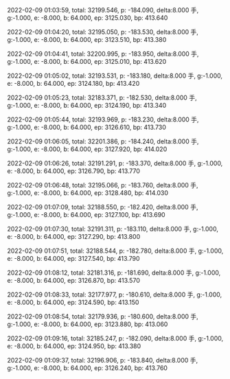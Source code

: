 2022-02-09 01:03:59, total: 32199.546, p: -184.090, delta:8.000 手, g:-1.000, e: -8.000, b: 64.000, ep: 3125.030, bp: 413.640

2022-02-09 01:04:20, total: 32195.050, p: -183.530, delta:8.000 手, g:-1.000, e: -8.000, b: 64.000, ep: 3123.510, bp: 413.380

2022-02-09 01:04:41, total: 32200.995, p: -183.950, delta:8.000 手, g:-1.000, e: -8.000, b: 64.000, ep: 3125.010, bp: 413.620

2022-02-09 01:05:02, total: 32193.531, p: -183.180, delta:8.000 手, g:-1.000, e: -8.000, b: 64.000, ep: 3124.180, bp: 413.420

2022-02-09 01:05:23, total: 32183.371, p: -182.530, delta:8.000 手, g:-1.000, e: -8.000, b: 64.000, ep: 3124.190, bp: 413.340

2022-02-09 01:05:44, total: 32193.969, p: -183.230, delta:8.000 手, g:-1.000, e: -8.000, b: 64.000, ep: 3126.610, bp: 413.730

2022-02-09 01:06:05, total: 32201.386, p: -184.240, delta:8.000 手, g:-1.000, e: -8.000, b: 64.000, ep: 3127.920, bp: 414.020

2022-02-09 01:06:26, total: 32191.291, p: -183.370, delta:8.000 手, g:-1.000, e: -8.000, b: 64.000, ep: 3126.790, bp: 413.770

2022-02-09 01:06:48, total: 32195.066, p: -183.760, delta:8.000 手, g:-1.000, e: -8.000, b: 64.000, ep: 3128.480, bp: 414.030

2022-02-09 01:07:09, total: 32188.550, p: -182.420, delta:8.000 手, g:-1.000, e: -8.000, b: 64.000, ep: 3127.100, bp: 413.690

2022-02-09 01:07:30, total: 32191.311, p: -183.110, delta:8.000 手, g:-1.000, e: -8.000, b: 64.000, ep: 3127.290, bp: 413.800

2022-02-09 01:07:51, total: 32188.544, p: -182.780, delta:8.000 手, g:-1.000, e: -8.000, b: 64.000, ep: 3127.540, bp: 413.790

2022-02-09 01:08:12, total: 32181.316, p: -181.690, delta:8.000 手, g:-1.000, e: -8.000, b: 64.000, ep: 3126.870, bp: 413.570

2022-02-09 01:08:33, total: 32177.977, p: -180.610, delta:8.000 手, g:-1.000, e: -8.000, b: 64.000, ep: 3124.590, bp: 413.150

2022-02-09 01:08:54, total: 32179.936, p: -180.600, delta:8.000 手, g:-1.000, e: -8.000, b: 64.000, ep: 3123.880, bp: 413.060

2022-02-09 01:09:16, total: 32185.247, p: -182.090, delta:8.000 手, g:-1.000, e: -8.000, b: 64.000, ep: 3124.950, bp: 413.380

2022-02-09 01:09:37, total: 32196.906, p: -183.840, delta:8.000 手, g:-1.000, e: -8.000, b: 64.000, ep: 3126.240, bp: 413.760